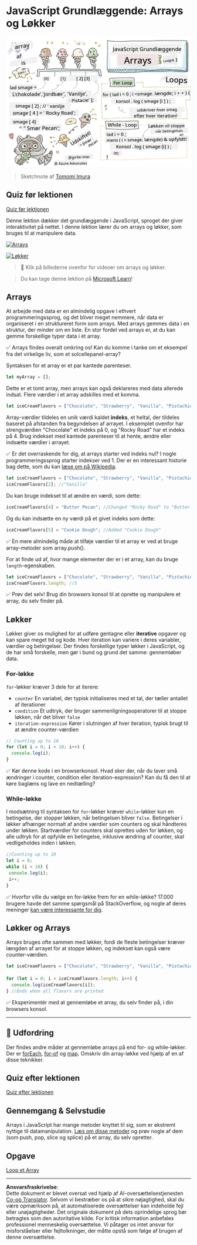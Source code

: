 <!--
CO_OP_TRANSLATOR_METADATA:
{
  "original_hash": "9029f96b0e034839c1799f4595e4bb66",
  "translation_date": "2025-08-29T08:18:05+00:00",
  "source_file": "2-js-basics/4-arrays-loops/README.md",
  "language_code": "da"
}
-->
# JavaScript Grundlæggende: Arrays og Løkker

![JavaScript Basics - Arrays](../../../../translated_images/webdev101-js-arrays.439d7528b8a294558d0e4302e448d193f8ad7495cc407539cc81f1afe904b470.da.png)
> Sketchnote af [Tomomi Imura](https://twitter.com/girlie_mac)

## Quiz før lektionen
[Quiz før lektionen](https://ff-quizzes.netlify.app/web/quiz/13)

Denne lektion dækker det grundlæggende i JavaScript, sproget der giver interaktivitet på nettet. I denne lektion lærer du om arrays og løkker, som bruges til at manipulere data.

[![Arrays](https://img.youtube.com/vi/1U4qTyq02Xw/0.jpg)](https://youtube.com/watch?v=1U4qTyq02Xw "Arrays")

[![Løkker](https://img.youtube.com/vi/Eeh7pxtTZ3k/0.jpg)](https://www.youtube.com/watch?v=Eeh7pxtTZ3k "Løkker")

> 🎥 Klik på billederne ovenfor for videoer om arrays og løkker.

> Du kan tage denne lektion på [Microsoft Learn](https://docs.microsoft.com/learn/modules/web-development-101-arrays/?WT.mc_id=academic-77807-sagibbon)!

## Arrays

At arbejde med data er en almindelig opgave i ethvert programmeringssprog, og det bliver meget nemmere, når data er organiseret i en struktureret form som arrays. Med arrays gemmes data i en struktur, der minder om en liste. En stor fordel ved arrays er, at du kan gemme forskellige typer data i ét array.

✅ Arrays findes overalt omkring os! Kan du komme i tanke om et eksempel fra det virkelige liv, som et solcellepanel-array?

Syntaksen for et array er et par kantede parenteser.

```javascript
let myArray = [];
```

Dette er et tomt array, men arrays kan også deklareres med data allerede indsat. Flere værdier i et array adskilles med et komma.

```javascript
let iceCreamFlavors = ["Chocolate", "Strawberry", "Vanilla", "Pistachio", "Rocky Road"];
```

Array-værdier tildeles en unik værdi kaldet **indeks**, et heltal, der tildeles baseret på afstanden fra begyndelsen af arrayet. I eksemplet ovenfor har strengværdien "Chocolate" et indeks på 0, og "Rocky Road" har et indeks på 4. Brug indekset med kantede parenteser til at hente, ændre eller indsætte værdier i arrayet.

✅ Er det overraskende for dig, at arrays starter ved indeks nul? I nogle programmeringssprog starter indekser ved 1. Der er en interessant historie bag dette, som du kan [læse om på Wikipedia](https://en.wikipedia.org/wiki/Zero-based_numbering).

```javascript
let iceCreamFlavors = ["Chocolate", "Strawberry", "Vanilla", "Pistachio", "Rocky Road"];
iceCreamFlavors[2]; //"Vanilla"
```

Du kan bruge indekset til at ændre en værdi, som dette:

```javascript
iceCreamFlavors[4] = "Butter Pecan"; //Changed "Rocky Road" to "Butter Pecan"
```

Og du kan indsætte en ny værdi på et givet indeks som dette:

```javascript
iceCreamFlavors[5] = "Cookie Dough"; //Added "Cookie Dough"
```

✅ En mere almindelig måde at tilføje værdier til et array er ved at bruge array-metoder som array.push().

For at finde ud af, hvor mange elementer der er i et array, kan du bruge `length`-egenskaben.

```javascript
let iceCreamFlavors = ["Chocolate", "Strawberry", "Vanilla", "Pistachio", "Rocky Road"];
iceCreamFlavors.length; //5
```

✅ Prøv det selv! Brug din browsers konsol til at oprette og manipulere et array, du selv finder på.

## Løkker

Løkker giver os mulighed for at udføre gentagne eller **iterative** opgaver og kan spare meget tid og kode. Hver iteration kan variere i deres variabler, værdier og betingelser. Der findes forskellige typer løkker i JavaScript, og de har små forskelle, men gør i bund og grund det samme: gennemløber data.

### For-løkke

`for`-løkker kræver 3 dele for at iterere:
- `counter` En variabel, der typisk initialiseres med et tal, der tæller antallet af iterationer
- `condition` Et udtryk, der bruger sammenligningsoperatorer til at stoppe løkken, når det bliver `false`
- `iteration-expression` Kører i slutningen af hver iteration, typisk brugt til at ændre counter-værdien
  
```javascript
// Counting up to 10
for (let i = 0; i < 10; i++) {
  console.log(i);
}
```

✅ Kør denne kode i en browserkonsol. Hvad sker der, når du laver små ændringer i counter, condition eller iteration-expression? Kan du få den til at køre baglæns og lave en nedtælling?

### While-løkke

I modsætning til syntaksen for `for`-løkker kræver `while`-løkker kun en betingelse, der stopper løkken, når betingelsen bliver `false`. Betingelser i løkker afhænger normalt af andre værdier som counters og skal håndteres under løkken. Startværdier for counters skal oprettes uden for løkken, og alle udtryk for at opfylde en betingelse, inklusive ændring af counter, skal vedligeholdes inden i løkken.

```javascript
//Counting up to 10
let i = 0;
while (i < 10) {
 console.log(i);
 i++;
}
```

✅ Hvorfor ville du vælge en for-løkke frem for en while-løkke? 17.000 brugere havde det samme spørgsmål på StackOverflow, og nogle af deres meninger [kan være interessante for dig](https://stackoverflow.com/questions/39969145/while-loops-vs-for-loops-in-javascript).

## Løkker og Arrays

Arrays bruges ofte sammen med løkker, fordi de fleste betingelser kræver længden af arrayet for at stoppe løkken, og indekset kan også være counter-værdien.

```javascript
let iceCreamFlavors = ["Chocolate", "Strawberry", "Vanilla", "Pistachio", "Rocky Road"];

for (let i = 0; i < iceCreamFlavors.length; i++) {
  console.log(iceCreamFlavors[i]);
} //Ends when all flavors are printed
```

✅ Eksperimentér med at gennemløbe et array, du selv finder på, i din browsers konsol.

---

## 🚀 Udfordring

Der findes andre måder at gennemløbe arrays på end for- og while-løkker. Der er [forEach](https://developer.mozilla.org/docs/Web/JavaScript/Reference/Global_Objects/Array/forEach), [for-of](https://developer.mozilla.org/docs/Web/JavaScript/Reference/Statements/for...of) og [map](https://developer.mozilla.org/docs/Web/JavaScript/Reference/Global_Objects/Array/map). Omskriv din array-løkke ved hjælp af en af disse teknikker.

## Quiz efter lektionen
[Quiz efter lektionen](https://ff-quizzes.netlify.app/web/quiz/14)

## Gennemgang & Selvstudie

Arrays i JavaScript har mange metoder knyttet til sig, som er ekstremt nyttige til datamanipulation. [Læs om disse metoder](https://developer.mozilla.org/docs/Web/JavaScript/Reference/Global_Objects/Array) og prøv nogle af dem (som push, pop, slice og splice) på et array, du selv opretter.

## Opgave

[Loop et Array](assignment.md)

---

**Ansvarsfraskrivelse**:  
Dette dokument er blevet oversat ved hjælp af AI-oversættelsestjenesten [Co-op Translator](https://github.com/Azure/co-op-translator). Selvom vi bestræber os på at sikre nøjagtighed, skal du være opmærksom på, at automatiserede oversættelser kan indeholde fejl eller unøjagtigheder. Det originale dokument på dets oprindelige sprog bør betragtes som den autoritative kilde. For kritisk information anbefales professionel menneskelig oversættelse. Vi påtager os intet ansvar for misforståelser eller fejltolkninger, der måtte opstå som følge af brugen af denne oversættelse.